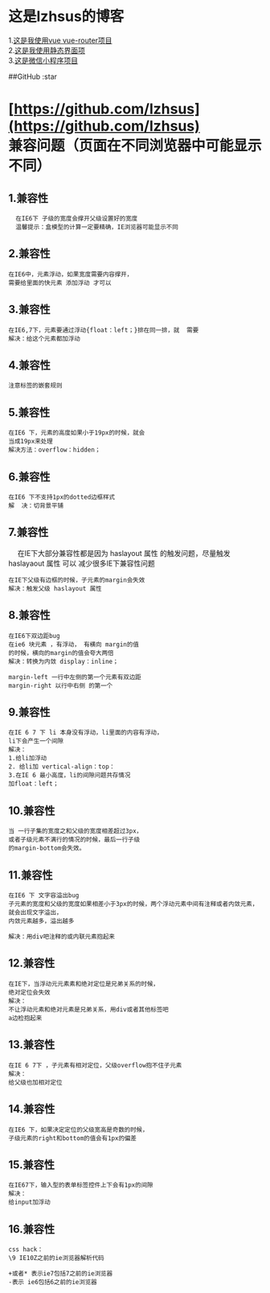 这是lzhsus的博客
===================================  

1.[这是我使用vue vue-router项目](https://github.com/lzhsus/db)<br /> 
2.[这是我使用静态界面项](https://github.com/lzhsus/iTravel)<br /> 
3.[这是微信小程序项目](https://github.com/lzhsus/wx)<br /> 

##GitHub :star

[https://github.com/lzhsus](https://github.com/lzhsus) <br />
兼容问题（页面在不同浏览器中可能显示不同）<br />
==========
1.兼容性
------
````
  在IE6下 子级的宽度会撑开父级设置好的宽度
  温馨提示：盒模型的计算一定要精确，IE浏览器可能显示不同
  ````

2.兼容性
------
  ````
 在IE6中，元素浮动，如果宽度需要内容撑开，
 需要给里面的快元素 添加浮动 才可以
  ````
3.兼容性
------
  ````
 在IE6,7下，元素要通过浮动{float：left；}排在同一排，就  需要
  解决：给这个元素都加浮动
  ````
4.兼容性
------
  ````
 注意标签的嵌套规则
  ````
5.兼容性
------
  ````
 在IE6 下，元素的高度如果小于19px的时候，就会
 当成19px来处理
  解决方法：overflow：hidden；
  ````
6.兼容性
------
  ````
 在IE6 下不支持1px的dotted边框样式
  解  决：切背景平铺
````
7.兼容性
------
  ````  ````
在IE下大部分兼容性都是因为 haslayout 属性
的触发问题，尽量触发 haslayaout 属性 可以
减少很多IE下兼容性问题
  ````
在IE下父级有边框的时候，子元素的margin会失效
 解决：触发父级 haslayout 属性
  ````
8.兼容性
------
  ````
在IE6下双边距bug
 在ie6 块元素 ，有浮动， 有横向 margin的值
的时候，横向的margin的值会夸大两倍
解决：转换为内敛 display：inline；

margin-left 一行中左侧的第一个元素有双边距
margin-right 以行中右侧 的第一个
  ````
9.兼容性 
------
   ````
在IE 6 7 下 li 本身没有浮动，li里面的内容有浮动，
li下会产生一个间隙
解决：
 1.给li加浮动
 2. 给li加 vertical-align：top：
 3.在IE 6 最小高度，li的间隙问题共存情况
 加float：left；
  ````
10.兼容性 
------
  ````
 当 一行子集的宽度之和父级的宽度相差超过3px，
 或者子级元素不满行的情况的时候，最后一行子级
 的margin-bottom会失效。
  ````
11.兼容性
------
  ````
在IE6 下 文字容溢出bug
子元素的宽度和父级的宽度如果相差小于3px的时候，两个浮动元素中间有注释或者内敛元素，就会出现文字溢出，
内敛元素越多，溢出越多
  
解决：用div吧注释的或内联元素抱起来
  ````
12.兼容性
------
  ````
在IE下，当浮动元元素素和绝对定位是兄弟关系的时候，
绝对定位会失效
解决：
 不让浮动元素和绝对元素是兄弟关系，用div或者其他标签吧
a边检抱起来
  ````
13.兼容性
------
   ````
在IE 6 7下 ，子元素有相对定位，父级overflow抱不住子元素
解决：
 给父级也加相对定位
  ````
14.兼容性
------
  ````
在IE6 下，如果决定定位的父级宽高是奇数的时候，
子级元素的right和bottom的值会有1px的偏差
  ````
15.兼容性
------
  ````
在IE67下，输入型的表单标签控件上下会有1px的间隙
解决：
给input加浮动
  ````
16.兼容性
------
  ````
css hack：
 \9 IE10Z之前的ie浏览器解析代码

+或者* 表示ie7包括7之前的ie浏览器
-表示 ie6包括6之前的ie浏览器

  ````







